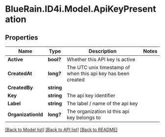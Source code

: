 # BlueRain.ID4i.Model.ApiKeyPresentation
## Properties

Name | Type | Description | Notes
------------ | ------------- | ------------- | -------------
**Active** | **bool?** | Whether this API key is active | 
**CreatedAt** | **long?** | The UTC unix timestamp of when this api key has been created | 
**CreatedBy** | **string** |  | 
**Key** | **string** | The api key identifier | 
**Label** | **string** | The label / name of the api key | 
**OrganizationId** | **long?** | The organization id this api key belongs to | 

[[Back to Model list]](../README.md#documentation-for-models) [[Back to API list]](../README.md#documentation-for-api-endpoints) [[Back to README]](../README.md)

